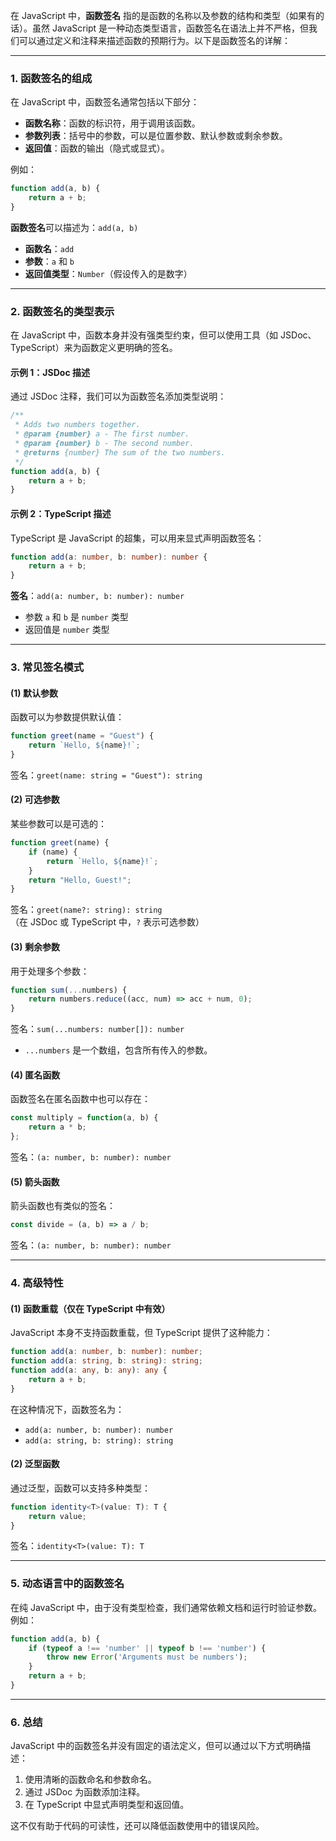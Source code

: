 在 JavaScript 中，**函数签名** 指的是函数的名称以及参数的结构和类型（如果有的话）。虽然 JavaScript 是一种动态类型语言，函数签名在语法上并不严格，但我们可以通过定义和注释来描述函数的预期行为。以下是函数签名的详解：

---

### 1. **函数签名的组成**

在 JavaScript 中，函数签名通常包括以下部分：

- **函数名称**：函数的标识符，用于调用该函数。
- **参数列表**：括号中的参数，可以是位置参数、默认参数或剩余参数。
- **返回值**：函数的输出（隐式或显式）。

例如：

```javascript
function add(a, b) {
    return a + b;
}
```

**函数签名**可以描述为：`add(a, b)`

- **函数名**：`add`
- **参数**：`a` 和 `b`
- **返回值类型**：`Number`（假设传入的是数字）

---

### 2. **函数签名的类型表示**

在 JavaScript 中，函数本身并没有强类型约束，但可以使用工具（如 JSDoc、TypeScript）来为函数定义更明确的签名。

#### 示例 1：JSDoc 描述

通过 JSDoc 注释，我们可以为函数签名添加类型说明：

```javascript
/**
 * Adds two numbers together.
 * @param {number} a - The first number.
 * @param {number} b - The second number.
 * @returns {number} The sum of the two numbers.
 */
function add(a, b) {
    return a + b;
}
```

#### 示例 2：TypeScript 描述

TypeScript 是 JavaScript 的超集，可以用来显式声明函数签名：

```typescript
function add(a: number, b: number): number {
    return a + b;
}
```

**签名**：`add(a: number, b: number): number`

- 参数 `a` 和 `b` 是 `number` 类型
- 返回值是 `number` 类型

---

### 3. **常见签名模式**

#### (1) 默认参数

函数可以为参数提供默认值：

```javascript
function greet(name = "Guest") {
    return `Hello, ${name}!`;
}
```

签名：`greet(name: string = "Guest"): string`

#### (2) 可选参数

某些参数可以是可选的：

```javascript
function greet(name) {
    if (name) {
        return `Hello, ${name}!`;
    }
    return "Hello, Guest!";
}
```

签名：`greet(name?: string): string`  
（在 JSDoc 或 TypeScript 中，`?` 表示可选参数）

#### (3) 剩余参数

用于处理多个参数：

```javascript
function sum(...numbers) {
    return numbers.reduce((acc, num) => acc + num, 0);
}
```

签名：`sum(...numbers: number[]): number`

- `...numbers` 是一个数组，包含所有传入的参数。

#### (4) 匿名函数

函数签名在匿名函数中也可以存在：

```javascript
const multiply = function(a, b) {
    return a * b;
};
```

签名：`(a: number, b: number): number`

#### (5) 箭头函数

箭头函数也有类似的签名：

```javascript
const divide = (a, b) => a / b;
```

签名：`(a: number, b: number): number`

---

### 4. **高级特性**

#### (1) 函数重载（仅在 TypeScript 中有效）

JavaScript 本身不支持函数重载，但 TypeScript 提供了这种能力：

```typescript
function add(a: number, b: number): number;
function add(a: string, b: string): string;
function add(a: any, b: any): any {
    return a + b;
}
```

在这种情况下，函数签名为：

- `add(a: number, b: number): number`
- `add(a: string, b: string): string`

#### (2) 泛型函数

通过泛型，函数可以支持多种类型：

```typescript
function identity<T>(value: T): T {
    return value;
}
```

签名：`identity<T>(value: T): T`

---

### 5. **动态语言中的函数签名**

在纯 JavaScript 中，由于没有类型检查，我们通常依赖文档和运行时验证参数。例如：

```javascript
function add(a, b) {
    if (typeof a !== 'number' || typeof b !== 'number') {
        throw new Error('Arguments must be numbers');
    }
    return a + b;
}
```

---

### 6. **总结**

JavaScript 中的函数签名并没有固定的语法定义，但可以通过以下方式明确描述：

1. 使用清晰的函数命名和参数命名。
2. 通过 JSDoc 为函数添加注释。
3. 在 TypeScript 中显式声明类型和返回值。

这不仅有助于代码的可读性，还可以降低函数使用中的错误风险。